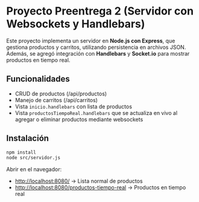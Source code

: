 # Proyecto Preentrega 2 (Servidor con Websockets y Handlebars)

Este proyecto implementa un servidor en **Node.js con Express**, que gestiona productos y carritos, utilizando persistencia en archivos JSON.  
Además, se agregó integración con **Handlebars** y **Socket.io** para mostrar productos en tiempo real.

## Funcionalidades

- CRUD de productos (/api/productos)
- Manejo de carritos (/api/carritos)
- Vista `inicio.handlebars` con lista de productos
- Vista `productosTiempoReal.handlebars` que se actualiza en vivo al agregar o eliminar productos mediante websockets

## Instalación

```bash
npm install
node src/servidor.js
```

Abrir en el navegador:
- [http://localhost:8080/](http://localhost:8080/) → Lista normal de productos
- [http://localhost:8080/productos-tiempo-real](http://localhost:8080/productos-tiempo-real) → Productos en tiempo real

